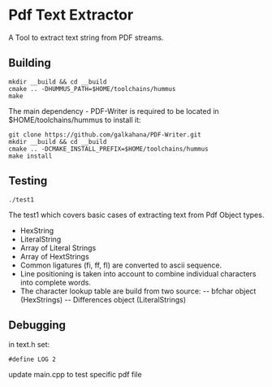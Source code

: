 # Pdf Text Extractor

A Tool to extract text string from PDF streams.

## Building

```
mkdir __build && cd __build
cmake .. -DHUMMUS_PATH=$HOME/toolchains/hummus
make
```

The main dependency - PDF-Writer is required to be located in $HOME/toolchains/hummus
to install it:

```
git clone https://github.com/galkahana/PDF-Writer.git
mkdir __build && cd __build
cmake .. -DCMAKE_INSTALL_PREFIX=$HOME/toolchains/hummus
make install
```

## Testing

```
./test1
```

The test1 which covers basic cases of extracting text from Pdf Object types.
- HexString
- LiteralString
- Array of Literal Strings
- Array of HextStrings
- Common ligatures (fi, ff, fl) are converted to ascii sequence.
- Line positioning is taken into account to combine individual characters into complete words.
- The character lookup table are build from two source:
-- bfchar object (HexStrings)
-- Differences object (LiteralStrings)

## Debugging

in text.h set:

```
#define LOG 2
```

update main.cpp to test specific pdf file


